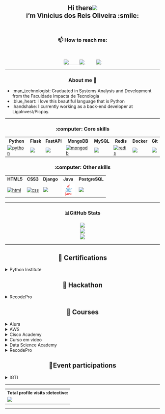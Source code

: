 
<header>
 <h2 align="center">Hi there<img src="https://raw.githubusercontent.com/iampavangandhi/iampavangandhi/master/gifs/Hi.gif" width="30px"><br>
  i’m Vinicius dos Reis Oliveira :smile:</h2>
</header>

<section>
 <h3 align="center">  📫 How to reach me:</h3>
 <br>
  <p align="center">
   <a href="https://www.linkedin.com/in/viniciusdosreis" target="_blank">
    <img src="https://img.shields.io/badge/Linkedin-blue?logo=microsoft-outlook&logoColor=white&style=for-the-badge"/>&nbsp;&nbsp;&nbsp;&nbsp;&nbsp;&nbsp;&nbsp;&nbsp;
 </a>
<!--  <a href="https://www.instagram.com/vinnireis" target="_blank"> <img height="30" width="30" src="https://user-images.githubusercontent.com/80652060/123664227-89065480-d80d-11eb-95e4-72d6ba685473.png"/>&nbsp;&nbsp;&nbsp;&nbsp;&nbsp;&nbsp;&nbsp;&nbsp;</a>  -->
<a href="https://wa.me/5511952945737" target="_blank">
 <img src="https://img.shields.io/badge/WhatsApp-green?logo=whatsapp&logoColor=white&style=for-the-badge"/>
</a>&nbsp;&nbsp;&nbsp;&nbsp;&nbsp;&nbsp;&nbsp;&nbsp;
<a href="mailto:v_reis@outlook.com.br" target="_blank"> 
 <img src="https://img.shields.io/badge/Outlook-blue?logo=microsoft-outlook&logoColor=white&style=for-the-badge"/>
</a>
  
  </p> 
</section>
  <hr>

<!-- About ME -->
<section>
 <h3 align="center">About me 👀</h3>
 <ul>  
  <li> :man_technologist: Graduated in Systems Analysis and Development from the Faculdade Impacta de Tecnologia</li>
  <li> :blue_heart: I love this beautiful language that is Python</li>
  <li> :handshake: I currently working as a back-end developer at LigaInvest/Picpay.</li>
 </ul>
<!--- - 💞️ I’m looking to collaborate on a new job opportunity, being able to acquire new knowledge and professional growth in the programming area --->
</section>
 <hr>
  
 <!-- Skills -->
<section>
 <div align="center">
    <h3 align="center">:computer: Core skills</h3>
    <!-- FRONT-END -->
    <table>
     <tbody>
      <tr>
       <th>Python</th>
       <th>Flask</th>
       <th>FastAPI</th>
       <th>MongoDB</th>
       <th>MySQL</th>
       <th>Redis</th>
       <th>Docker</th>
       <th>Git</th>
      </tr>
      <tr>
       <td><a target="_blank" rel="noopener noreferrer nofollow" href="https://camo.githubusercontent.com/27250b9f428b32314f8610e1a996939cc116da5f8c4d8a2f8ed37104275085b8/68747470733a2f2f696d672e736869656c64732e696f2f62616467652f507974686f6e2d3134333534433f7374796c653d666f722d7468652d6261646765266c6f676f3d707974686f6e266c6f676f436f6c6f723d7768697465"><img src="https://camo.githubusercontent.com/27250b9f428b32314f8610e1a996939cc116da5f8c4d8a2f8ed37104275085b8/68747470733a2f2f696d672e736869656c64732e696f2f62616467652f507974686f6e2d3134333534433f7374796c653d666f722d7468652d6261646765266c6f676f3d707974686f6e266c6f676f436f6c6f723d7768697465" alt="python" data-canonical-src="https://img.shields.io/badge/Python-14354C?style=for-the-badge&amp;logo=python&amp;logoColor=white" style="max-width: 100%;"></a>
       </td>
       <td>
        <a href=""><img src="https://img.shields.io/badge/flask-black?logo=flask&logoColor=white&style=for-the-badge"/>
       </a>
       </td>
       <td>
        <a href=""><img src="https://img.shields.io/badge/fastapi-aquamarine?logo=fastapi&logoColor=white&style=for-the-badge"/>
       </a>
       </td>
       <td><a target="_blank" rel="noopener noreferrer nofollow" href="https://camo.githubusercontent.com/c839570bc71901106b11b8411d9277a6a8356a9431e4a16d6c26db82caab7d62/68747470733a2f2f696d672e736869656c64732e696f2f62616467652f4d6f6e676f44422d2532333465613934622e7376673f7374796c653d666f722d7468652d6261646765266c6f676f3d6d6f6e676f6462266c6f676f436f6c6f723d7768697465"><img src="https://camo.githubusercontent.com/c839570bc71901106b11b8411d9277a6a8356a9431e4a16d6c26db82caab7d62/68747470733a2f2f696d672e736869656c64732e696f2f62616467652f4d6f6e676f44422d2532333465613934622e7376673f7374796c653d666f722d7468652d6261646765266c6f676f3d6d6f6e676f6462266c6f676f436f6c6f723d7768697465" alt="mongodb" data-canonical-src="https://img.shields.io/badge/MongoDB-%234ea94b.svg?style=for-the-badge&amp;logo=mongodb&amp;logoColor=white" style="max-width: 100%;"></a>
       </td>
       <td>
        <a href=""><img src="https://img.shields.io/badge/mysql-blue?logo=mysql&logoColor=white&style=for-the-badge"/>
       </a>
       </td> 
       <td><a target="_blank" rel="noopener noreferrer nofollow" href="https://camo.githubusercontent.com/ebd60befd49443c14417baff1700c7887f1a3c9c171612b2021a24c597e4b2ea/68747470733a2f2f696d672e736869656c64732e696f2f62616467652f72656469732d2532334444303033312e7376673f7374796c653d666f722d7468652d6261646765266c6f676f3d7265646973266c6f676f436f6c6f723d7768697465"><img src="https://camo.githubusercontent.com/ebd60befd49443c14417baff1700c7887f1a3c9c171612b2021a24c597e4b2ea/68747470733a2f2f696d672e736869656c64732e696f2f62616467652f72656469732d2532334444303033312e7376673f7374796c653d666f722d7468652d6261646765266c6f676f3d7265646973266c6f676f436f6c6f723d7768697465" alt="redis" data-canonical-src="https://img.shields.io/badge/redis-%23DD0031.svg?style=for-the-badge&amp;logo=redis&amp;logoColor=white" style="max-width: 100%;"></a>
    </td>
       <td>
        <a href=""><img src="https://img.shields.io/badge/docker-cyan?logo=docker&logoColor=white&style=for-the-badge"/>
       </a>
       </td>   
       <td>
        <a href=""><img src="https://img.shields.io/badge/git-orange?logo=git&logoColor=white&style=for-the-badge"/>
       </a>
       </td>
      </tr>
     </tbody>
    </table>
 </div>
</section>

 <!-- FRONT-END  style="text-align: center" align="center"-->
 <!-- Skills -->
<section>
 <div align="center">
  <h3>:computer: Other skills</h3>
  <table>
   <tbody>
    <tr>
     <th>HTML5</th>
     <th>CSS3</th>
     <th>Django</th>
     <th>Java</th>
     <th>PostgreSQL</th>
    </tr>
    <tr>
     <td><a target="_blank" rel="noopener noreferrer nofollow" href="https://camo.githubusercontent.com/d63d473e728e20a286d22bb2226a7bf45a2b9ac6c72c59c0e61e9730bfe4168c/68747470733a2f2f696d672e736869656c64732e696f2f62616467652f48544d4c352d4533344632363f7374796c653d666f722d7468652d6261646765266c6f676f3d68746d6c35266c6f676f436f6c6f723d7768697465"><img src="https://camo.githubusercontent.com/d63d473e728e20a286d22bb2226a7bf45a2b9ac6c72c59c0e61e9730bfe4168c/68747470733a2f2f696d672e736869656c64732e696f2f62616467652f48544d4c352d4533344632363f7374796c653d666f722d7468652d6261646765266c6f676f3d68746d6c35266c6f676f436f6c6f723d7768697465" alt="html" data-canonical-src="https://img.shields.io/badge/HTML5-E34F26?style=for-the-badge&amp;logo=html5&amp;logoColor=white" style="max-width: 100%;"></a>
     </td>
     <td><a target="_blank" rel="noopener noreferrer nofollow" href="https://camo.githubusercontent.com/3a0f693cfa032ea4404e8e02d485599bd0d192282b921026e89d271aaa3d7565/68747470733a2f2f696d672e736869656c64732e696f2f62616467652f435353332d3135373242363f7374796c653d666f722d7468652d6261646765266c6f676f3d63737333266c6f676f436f6c6f723d7768697465"><img src="https://camo.githubusercontent.com/3a0f693cfa032ea4404e8e02d485599bd0d192282b921026e89d271aaa3d7565/68747470733a2f2f696d672e736869656c64732e696f2f62616467652f435353332d3135373242363f7374796c653d666f722d7468652d6261646765266c6f676f3d63737333266c6f676f436f6c6f723d7768697465" alt="css" data-canonical-src="https://img.shields.io/badge/CSS3-1572B6?style=for-the-badge&amp;logo=css3&amp;logoColor=white" style="max-width: 100%;"></a>
     </td>
     <td>
      <a href=""><img src="https://img.shields.io/badge/django-darkgreen?logo=django&logoColor=white&style=for-the-badge"/>
      </a>
     </td>
     <td><img src="img/java.svg" height="40px" alt="java"></td>
     </td>
     <td>
      <a href=""><img src="https://img.shields.io/badge/postgre-blue?logo=postgreSQL&logoColor=white&style=for-the-badge"/>
      </a>
     </td>
    </tr>
   </tbody>
  </table>
 </div>
</section>

<!---
vnnstar/vnnstar is a ✨ special ✨ repository because its `README.md` (this file) appears on your GitHub profile.
You can click the Preview link to take a look at your changes.
--->

 <section>
  <hr>
  <h3 align="center"> 📊GitHub Stats</h3>
  <div align="center">
  
![](https://github-readme-stats.vercel.app/api?username=vnnstar&theme=midnight-purple&hide_border=false&include_all_commits=true&count_private=false)<br/>
![](https://github-readme-streak-stats.herokuapp.com/?user=vnnstar&theme=midnight-purple&hide_border=false)<br/>
![](https://github-readme-stats.vercel.app/api/top-langs/?username=vnnstar&theme=midnight-purple&hide_border=false&include_all_commits=true&count_private=false&layout=compact)
  </div> 
 </section>
  <hr>
  
 <section>
  <h2 align="center">📃 Certifications</h2>
 <!-- Python certificated -->
 <details>
  <summary>Python Institute</summary>
   <br>
  <div>
   <a href="https://www.credly.com/badges/0d3170f5-05e3-4400-848e-56f028e1831c" target="_blank">
   <img src="certificados/PCEP-Certified-Entry-Level-Python-Programmer.png" height="60" alt="Python Certified" title="Python Institute - PCEP Certified">
   </a>   
  </div>
 </details>
   
   
   
  <h2 align="center">📃 Hackathon</h2>
<!-- RECODEPRO -->
  <details>  
  <summary>RecodePro</summary>
    <br>
   <a href="certificados/recode_hackaton.png" target="_blank">
    <img src="certificados/recode_hackaton.png" height="60" alt="Hackaton RecodePro" title="Hackaton RecodePro">
   </a>
   <a href="certificados/recode_hackaton_aprovado.png" target="_blank">
    <img src="certificados/recode_hackaton_aprovado.png" height="60" alt="Hackaton RecodePro" title="Hackaton RecodePro">
   </a>
 </details>
 
  <!-- Courses certifications -->
<h2 align="center">📃 Courses</h2>
 
 <!-- Alura -->
 <details>
 <summary>Alura</summary>
  <div>
   <h5>HTTP</h5>
    <a href="https://cursos.alura.com.br/certificate/vih-reis/http-fundamentos" target="_blank">
    <img src="certificados/alura_httpfundamentos.png" height="60" alt="Http - entendendo a internet por baixo dos panos" title="Alura - HTTP"/>
    </a>
   
   <h5>Django Fundamentos</h5>
    <a href="https://cursos.alura.com.br/certificate/vih-reis/fundamentos-django-2" target="_blank">
    <img src="certificados/alura_djantointroducao.png" height="60" alt="Django Fundamentos" title="Alura - Django"/>
    </a>
  </div>
 </details>
 
 <!-- AWS -->
 <details>
  <summary>AWS</summary>
  <div>
   <h5>AWS Academy Cloud Foundations</h5>
   <a href="https://www.credly.com/badges/ccc79396-a872-40a9-8804-94b63f7c2895/linked_in" target="_blank">
    <img src="certificados/aws_cloudfoundations.png" height="60" alt="Aws Academy" title="Aws - Cloud Foundations">
   </a>   
  </div>
 </details>
 
  <!-- Cisco Academy -->
 <details>
  <summary>Cisco Academy</summary>
  <div>
   <h5>Get connected</h5>
   <a href="certificados/cisco_getconnected.png" target="_blank">
    <img src="certificados/cisco_getconnected.png" height="60" alt="Cisco Academy - Get Connect" title="Cisco Academy Course">
   </a>   
  </div>
 </details>
 
 <!-- Curso em video -->
 <details>
  <summary>Curso em vídeo</summary>
  <div>
   
  <!-- Python -->
   <h5>Python</h5>
   <a href="certificados/python3_mundo1.pdf" target="_blank">
    <img src="certificados/python3_mundo1.png" height="60" alt="python" title="python - mundo 1 Curso em video">
   </a>
   <a href="certificados/python3_mundo2.pdf" target="_blank">
   <img src="certificados/python3_mundo2.png" height="60" alt="mundo2" title="python - mundo 2 Curso em video"></a>
  </div>
 </details>
 
  <!-- Data Science Academy -->
 <details>
  <summary>Data Science Academy</summary>
  <div>
   <h5>Introdução à Ciência de Dados 2.0</h5>
   <a href="certificados/datascienceacademy_ciencadedados.png" target="_blank">
    <img src="certificados/datascienceacademy_ciencadedados.png" height="60" alt="Ciência de Ddados 2.0" title="Data Science Academy Course">
   </a>   
  </div>
 </details>
 
 
 <!-- RecodePro -->
 <details>
 <summary>RecodePro</summary>
  <div>
   
  <!-- Cursos Recode -->
   <h5>Lógica de programação e algoritmos</h5>
   <a href="certificados/recode_programacao.png" target="_blank">
    <img src="certificados/recode_programacao.png" height="60" alt="Curso Recode Programação" title="Recode - Programacao"/>
   </a>
   <h5>Gestão de Projetos</h5>
   <a href="certificados/recode_gestaodeprojetos.png" target="_blank">
    <img src="certificados/recode_gestaodeprojetos.png" height="60" alt="Curso Recode Gestao de Projetos" title="Recode - Gestao de Projetos">
   </a>
  </div>
 </details>
 
 <!-- Event participation certificates-->
 <h2 align="center">📃Event participations </h2> 
 <details>
  <!-- IGTI EVENTOS -->
  <summary>IGTI</summary>
  <div>
   <h5>Cloud & Cyber Experience</h5>
   <a href="certificados/igti_cybercloudexperience.png" target="_blank">
    <img src="certificados/igti_cybercloudexperience.png" height="60" alt="Cloud & Cyber Experience" title="IGTI - Cloud&Cyber Event"/>
   </a>
   <h5>Agile Days</h5>
   <a href="certificados/igti_agile_days.pdf" target="_blank">
    <img src="certificados/igti_agile_days.png" height="60" alt="Agyle Days" title="IGTI - Agile Days Event"/>
   </a>
  </div>
 </details>
   
   
  <hr>
 <section>
  <table align="center">
  <th>Total profile visits :detective:</th>
   <tr>
    <td><img alingn="center" src="https://profile-counter.glitch.me/vnnstar/count.svg" /></td>
  </table>
 </section>
 <hr>
